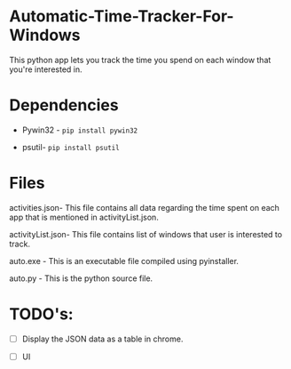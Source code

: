 # Automatic-Time-Tracker-For-Windows
This python app lets you track the time you spend on each window that you're interested in.

# Dependencies

* Pywin32 - ``` pip install pywin32 
              ```
              
* psutil- ``` pip install psutil ```

# Files
activities.json- This file contains all data regarding the time spent on each app that is mentioned in activityList.json.

activityList.json- This file contains list of windows that user is interested to track.

auto.exe - This is an executable file compiled using pyinstaller. 

auto.py - This is the python source file.

# TODO's:

- [ ] Display the JSON data as a table in chrome.

- [ ] UI 
